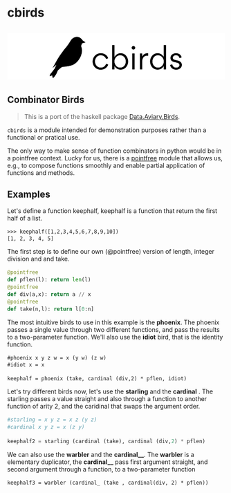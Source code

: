 # cbirds

![](https://raw.githubusercontent.com/jotaalvim/cbirds/main/cbirds_logo.png)
---
## Combinator Birds

> This is a port of the haskell package [Data.Aviary.Birds](https://hackage.haskell.org/package/data-aviary-0.4.0/docs/Data-Aviary-Birds.html).

``cbirds`` is a module intended for demonstration purposes rather than a functional or pratical use.

The only way to make sense of function combinators in python would be in a pointfree context. 
Lucky for us, there is a [pointfree](https://pypi.org/project/pointfree/)
module that allows us, e.g., to compose functions smoothly and enable partial application of functions and methods. 

## Examples

Let's define a function keephalf, keephalf is a function that return the first half of a list. 
```
>>> keephalf([1,2,3,4,5,6,7,8,9,10])
[1, 2, 3, 4, 5]
```

The first step is to define our own (@pointfree) version of length, integer division and and take.
```python
@pointfree
def pflen(l): return len(l) 
@pointfree
def div(a,x): return a // x
@pointfree
def take(n,l): return l[0:n]
```

The most intuitive birds to use in this example is the **phoenix**.
The phoenix passes a single value through two different functions, 
and pass the results to a two-parameter function. We'll also use the **idiot** bird, that is the identity function.

```
#phoenix x y z w = x (y w) (z w)
#idiot x = x

keephalf = phoenix (take, cardinal (div,2) * pflen, idiot)
```

Let's try different birds now, let's use the **starling** and the **cardinal** .
The starling passes a value straight and also through a function to another function of arity 2, and the
caridinal that swaps the argument order.

```python
#starling = x y z = x z (y z)
#cardinal x y z = x (z y)

keephalf2 = starling (cardinal (take), cardinal (div,2) * pflen)
```

We can also use the **warbler** and the **cardinal__**. The **warbler** is a elementary duplicator, the **cardinal__**
pass first argument straight, and second argument through a function,
to a two-parameter function

```
keephalf3 = warbler (cardinal_ (take , cardinal(div, 2) * pflen))
```

